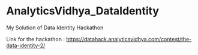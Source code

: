 # AnalyticsVidhya_DataIdentity
My Solution of Data Identity Hackathon

Link for the hackathon : https://datahack.analyticsvidhya.com/contest/the-data-identity-2/
